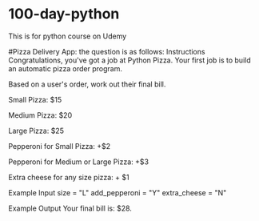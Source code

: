 # 100-day-python
This is for python course on Udemy

#Pizza Delivery App: the question is as follows:
Instructions
Congratulations, you've got a job at Python Pizza. Your first job is to build an automatic pizza order program.

Based on a user's order, work out their final bill.

Small Pizza: $15

Medium Pizza: $20

Large Pizza: $25

Pepperoni for Small Pizza: +$2

Pepperoni for Medium or Large Pizza: +$3

Extra cheese for any size pizza: + $1

Example Input
size = "L"
add_pepperoni = "Y"
extra_cheese = "N"

Example Output
Your final bill is: $28.

